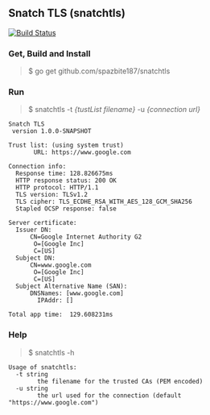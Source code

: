 ## Snatch TLS (snatchtls)
[![Build Status](https://travis-ci.com/spazbite187/snatchtls.svg?token=NMbRMJwwFjLPk9aX48wh&branch=master)](https://travis-ci.com/spazbite187/snatchtls)

### Get, Build and Install
> $ go get github.com/spazbite187/snatchtls

### Run
>$ snatchtls -t *{tustList filename}* -u *{connection url}*

```
Snatch TLS
 version 1.0.0-SNAPSHOT

Trust list: (using system trust)
       URL: https://www.google.com

Connection info:
  Response time: 128.826675ms
  HTTP response status: 200 OK
  HTTP protocol: HTTP/1.1
  TLS version: TLSv1.2
  TLS cipher: TLS_ECDHE_RSA_WITH_AES_128_GCM_SHA256
  Stapled OCSP response: false

Server certificate:
  Issuer DN:
      CN=Google Internet Authority G2
       O=[Google Inc]
       C=[US]
  Subject DN:
      CN=www.google.com
       O=[Google Inc]
       C=[US]
  Subject Alternative Name (SAN):
	  DNSNames: [www.google.com]
	    IPAddr: []

Total app time:  129.608231ms
```

### Help
>$ snatchtls -h

```
Usage of snatchtls:
  -t string
    	the filename for the trusted CAs (PEM encoded)
  -u string
    	the url used for the connection (default "https://www.google.com")
```